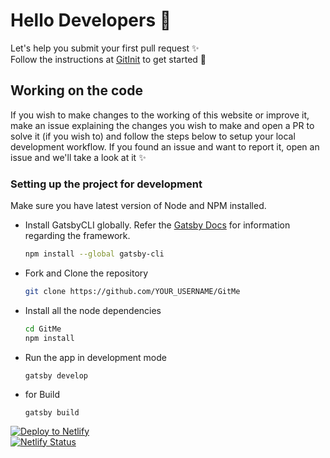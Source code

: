 # Hello Developers :wave:
Let's help you submit your first pull request :sparkles:  
Follow the instructions at [GitInit](https://gitinit.js.org) to get started 🚩

## Working on the code

If you wish to make changes to the working of this website or improve it, make an issue explaining the changes you wish to make and open a PR to solve it (if you wish to) and follow the steps below to setup your local development workflow.
If you found an issue and want to report it, open an issue and we'll take a look at it :sparkles:

### Setting up the project for development
Make sure you have latest version of Node and NPM installed. 

- Install GatsbyCLI globally. Refer the [Gatsby Docs](https://www.gatsbyjs.org/docs/) for information regarding the framework.
  ```sh
  npm install --global gatsby-cli
  ```
- Fork and Clone the repository
  ```sh
  git clone https://github.com/YOUR_USERNAME/GitMe
  ```
- Install all the node dependencies
  ```sh
  cd GitMe
  npm install
  ```
- Run the app in development mode
  ```
  gatsby develop
  ```
- for Build
  ```
  gatsby build
  ```
[![Deploy to Netlify](https://www.netlify.com/img/deploy/button.svg)](https://app.netlify.com/start/deploy?repository=https://github.com/kindavishal/gitinit)  
[![Netlify Status](https://api.netlify.com/api/v1/badges/22c9a1ce-ad21-4da1-b5c7-e27933ec43f9/deploy-status)](https://app.netlify.com/sites/silly-shirley-8e44e3/deploys)
